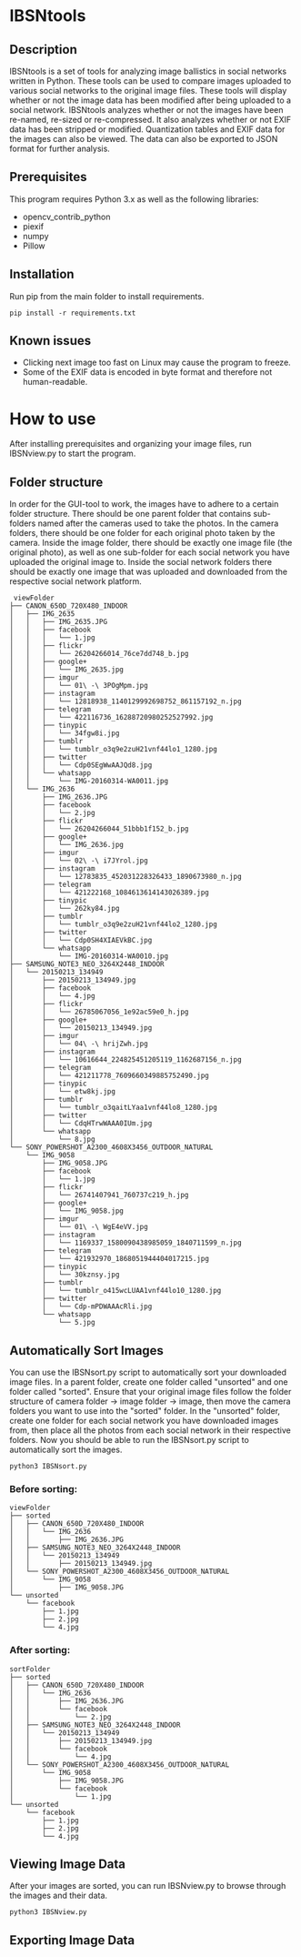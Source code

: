 
# IBSNtools

## Description
IBSNtools is a set of tools for analyzing image ballistics in social networks written in Python. These tools can be used to compare images uploaded to various social networks to the original image files. These tools will display whether or not the image data has been modified after being uploaded to a social network. IBSNtools analyzes whether or not the images have been re-named, re-sized or re-compressed. It also analyzes whether or not EXIF data has been stripped or modified. Quantization tables and EXIF data for the images can also be viewed. The data can also be exported to JSON format for further analysis.


## Prerequisites
This program requires Python 3.x as well as the following libraries:
- opencv_contrib_python
- piexif
- numpy
- Pillow


## Installation
Run pip from the main folder to install requirements.
```
pip install -r requirements.txt
```

## Known issues
- Clicking next image too fast on Linux may cause the program to freeze.
- Some of the EXIF data is encoded in byte format and therefore not human-readable.

# How to use
After installing prerequisites and organizing your image files, run IBSNview.py to start the program.

## Folder structure
In order for the GUI-tool to work, the images have to adhere to a certain folder structure. There should be one parent folder that contains sub-folders named after the cameras used to take the photos. In the camera folders, there should be one folder for each original photo taken by the camera. Inside the image folder, there should be exactly one image file (the original photo), as well as one sub-folder for each social network you have uploaded the original image to. Inside the social network folders there should be exactly one image that was uploaded and downloaded from the respective social network platform.
```
 viewFolder
├── CANON_650D_720X480_INDOOR
│   ├── IMG_2635
│   │   ├── IMG_2635.JPG
│   │   ├── facebook
│   │   │   └── 1.jpg
│   │   ├── flickr
│   │   │   └── 26204266014_76ce7dd748_b.jpg
│   │   ├── google+
│   │   │   └── IMG_2635.jpg
│   │   ├── imgur
│   │   │   └── 01\ -\ 3POgMpm.jpg
│   │   ├── instagram
│   │   │   └── 12818938_1140129992698752_861157192_n.jpg
│   │   ├── telegram
│   │   │   └── 422116736_16288720980252527992.jpg
│   │   ├── tinypic
│   │   │   └── 34fgw8i.jpg
│   │   ├── tumblr
│   │   │   └── tumblr_o3q9e2zuH21vnf44lo1_1280.jpg
│   │   ├── twitter
│   │   │   └── Cdp0SEgWwAAJQd8.jpg
│   │   └── whatsapp
│   │       └── IMG-20160314-WA0011.jpg
│   └── IMG_2636
│       ├── IMG_2636.JPG
│       ├── facebook
│       │   └── 2.jpg
│       ├── flickr
│       │   └── 26204266044_51bbb1f152_b.jpg
│       ├── google+
│       │   └── IMG_2636.jpg
│       ├── imgur
│       │   └── 02\ -\ i7JYrol.jpg
│       ├── instagram
│       │   └── 12783835_452031228326433_1890673980_n.jpg
│       ├── telegram
│       │   └── 421222168_1084613614143026389.jpg
│       ├── tinypic
│       │   └── 262ky84.jpg
│       ├── tumblr
│       │   └── tumblr_o3q9e2zuH21vnf44lo2_1280.jpg
│       ├── twitter
│       │   └── Cdp0SH4XIAEVkBC.jpg
│       └── whatsapp
│           └── IMG-20160314-WA0010.jpg
├── SAMSUNG_NOTE3_NEO_3264X2448_INDOOR
│   └── 20150213_134949
│       ├── 20150213_134949.jpg
│       ├── facebook
│       │   └── 4.jpg
│       ├── flickr
│       │   └── 26785067056_1e92ac59e0_h.jpg
│       ├── google+
│       │   └── 20150213_134949.jpg
│       ├── imgur
│       │   └── 04\ -\ hrijZwh.jpg
│       ├── instagram
│       │   └── 10616644_224825451205119_1162687156_n.jpg
│       ├── telegram
│       │   └── 421211778_7609660349885752490.jpg
│       ├── tinypic
│       │   └── etw8kj.jpg
│       ├── tumblr
│       │   └── tumblr_o3qaitLYaa1vnf44lo8_1280.jpg
│       ├── twitter
│       │   └── CdqHTrwWAAA0IUm.jpg
│       └── whatsapp
│           └── 8.jpg
└── SONY_POWERSHOT_A2300_4608X3456_OUTDOOR_NATURAL
    └── IMG_9058
        ├── IMG_9058.JPG
        ├── facebook
        │   └── 1.jpg
        ├── flickr
        │   └── 26741407941_760737c219_h.jpg
        ├── google+
        │   └── IMG_9058.jpg
        ├── imgur
        │   └── 01\ -\ WgE4eVV.jpg
        ├── instagram
        │   └── 1169337_1580090438985059_1840711599_n.jpg
        ├── telegram
        │   └── 421932970_1868051944404017215.jpg
        ├── tinypic
        │   └── 30kznsy.jpg
        ├── tumblr
        │   └── tumblr_o415wcLUAA1vnf44lo10_1280.jpg
        ├── twitter
        │   └── Cdp-mPDWAAAcRli.jpg
        └── whatsapp
            └── 5.jpg
```

## Automatically Sort Images
You can use the IBSNsort.py script to automatically sort your downloaded image files. In a parent folder, create one folder called "unsorted" and one folder called "sorted". Ensure that your original image files follow the folder structure of camera folder -> image folder -> image, then move the camera folders you want to use into the "sorted" folder. In the "unsorted" folder, create one folder for each social network you have downloaded images from, then place all the photos from each social network in their respective folders. Now you should be able to run the IBSNsort.py script to automatically sort the images.

```
python3 IBSNsort.py
```

### Before sorting:
```
viewFolder
├── sorted
│   ├── CANON_650D_720X480_INDOOR
│   │   └── IMG_2636
│   │       ├── IMG_2636.JPG
│   ├── SAMSUNG_NOTE3_NEO_3264X2448_INDOOR
│   │   └── 20150213_134949
│   │       ├── 20150213_134949.jpg
│   └── SONY_POWERSHOT_A2300_4608X3456_OUTDOOR_NATURAL
│       └── IMG_9058
│           ├── IMG_9058.JPG
└── unsorted
    └── facebook
        ├── 1.jpg
        ├── 2.jpg
        └── 4.jpg
 ```

### After sorting:
```
sortFolder
├── sorted
│   ├── CANON_650D_720X480_INDOOR
│   │   └── IMG_2636
│   │       ├── IMG_2636.JPG
│   │       └── facebook
│   │           └── 2.jpg
│   ├── SAMSUNG_NOTE3_NEO_3264X2448_INDOOR
│   │   └── 20150213_134949
│   │       ├── 20150213_134949.jpg
│   │       └── facebook
│   │           └── 4.jpg
│   └── SONY_POWERSHOT_A2300_4608X3456_OUTDOOR_NATURAL
│       └── IMG_9058
│           ├── IMG_9058.JPG
│           └── facebook
│               └── 1.jpg
└── unsorted
    └── facebook
        ├── 1.jpg
        ├── 2.jpg
        └── 4.jpg
```

## Viewing Image Data
After your images are sorted, you can run IBSNview.py to browse through the images and their data.

```
python3 IBSNview.py
```

## Exporting Image Data
